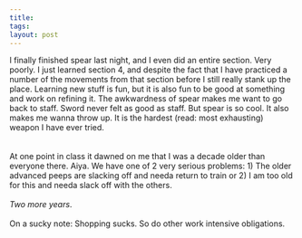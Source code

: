 ```yaml
---
title: 
tags: 
layout: post
---
```

I finally finished spear last night, and I even did an entire section.  Very poorly.  I just learned section 4, and despite the fact that I have practiced a number of the movements from that section before I still really stank up the place.  Learning new stuff is fun, but it is also fun to be good at something and work on refining it.  The awkwardness of spear makes me want to go back to staff.  Sword never felt as good as staff.  But spear is so cool.  It also makes me wanna throw up.  It is the hardest (read: most exhausting) weapon I have ever tried.  <br /><br />At one point in class it dawned on me that I was a decade older than everyone there.  Aiya.  We have one of 2 very serious problems: 1) The older advanced peeps are slacking off and needa return to train or 2) I am too old for this and needa slack off with the others. <br /><br /><i>Two more years</i>.<br /><br />On a sucky note: Shopping sucks.  So do other work intensive obligations<!--Stupid wedding video-->.
